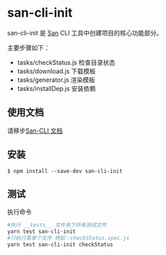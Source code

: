 # san-cli-init

san-cli-init 是 [San](https://github.com/baidu/san) CLI 工具中创建项目的核心功能部分。

主要步骤如下：

-   tasks/checkStatus.js 检查目录状态
-   tasks/download.js 下载模板
-   tasks/generator.js 渲染模板
-   tasks/installDep.js 安装依赖

## 使用文档

请移步[San-CLI 文档](https://ecomfe.github.io/san-cli)

## 安装

```shell
$ npm install --save-dev san-cli-init
```

## 测试

执行命令

```bash
#执行 __tests__ 文件夹下所有测试文件
yarn test san-cli-init
#只执行某单个文件 例如：checkStatus.spec.js
yarn test san-cli-init checkStatus
```
